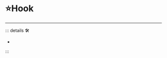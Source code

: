 # ⭐<labor>Hook</labor>

---

<!-- =================================================== -->
<!-- =================================================== -->
<!-- =================================================== -->
<!-- =================================================== -->
<!-- =================================================== -->
::: details 🛠

-

:::